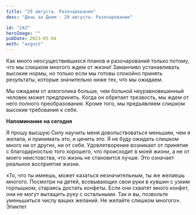 ```yaml
---
title: "29 августа. Разочарование"
desc: "День за Днем - 29 августа. Разочарование"

id: "242"
heroImage: ""
pubDate: 2023-05-04
moth: "avgust"
---
```


Как много неосуществившихся планов и разочарований только потому, что мы
слишком многого ждем от жизни! Заманчиво устанавливать высокие нормы, но
только если мы готовы спокойно принять результаты, которые значительно ниже
тех, что мы ожидаем.

Мы ожидаем от алкоголика больше, чем больной неуравновешенный человек может
предпринять. Когда он обретает трезвость, мы ждем от него полного
преобразования. Кроме того, мы предъявляем слишком высокие требования к себе.

**Напоминание на сегодня**

Я прошу высшую Силу научить меня довольствоваться меньшим, чем я желала, и
принимать это, и ценить это. Я не буду ожидать слишком много ни от других, ни
от себя. Удовлетворение возникает от принятия с благодарностью того хорошего,
что происходит в моей жизни, а не от моего неистовства, что жизнь не
становится лучше. Это означает реальное восприятие жизни.

«То, что ты имеешь, может казаться незначительным, ты же желаешь многого.
Посмотри на детей, всовывающих свои руки в кувшин с узким горлышком, стараясь
достать конфеты. Если они схватят много конфет, они не могут вытащить руку с
остальными. Так и вы, позвольте уменьшиться числу ваших желаний. Не желайте
слишком многого». Эпиктет
